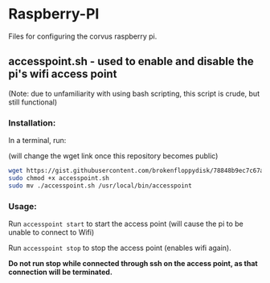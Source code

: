 # Raspberry-PI
Files for configuring the corvus raspberry pi.

## accesspoint.sh - used to enable and disable the pi's wifi access point

(Note: due to unfamiliarity with using bash scripting, this script is crude, but still functional)

### Installation:

In a terminal, run:

(will change the wget link once this repository becomes public)
```bash
wget https://gist.githubusercontent.com/brokenfloppydisk/78848b9ec7c67a9847ef8d5ac1dba15f/raw/bb135e9cc3b122227b4d1d3b1fbe86976859fc32/accesspoint.sh
sudo chmod +x accesspoint.sh
sudo mv ./accesspoint.sh /usr/local/bin/accesspoint
```

### Usage:

Run `accesspoint start` to start the access point (will cause the pi to be unable to connect to Wifi)

Run `accesspoint stop` to stop the access point (enables wifi again).

**Do not run stop while connected through ssh on the access point, as that connection will be terminated.**
